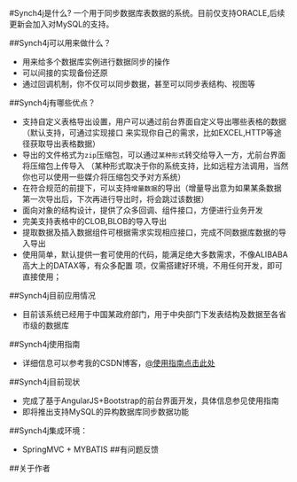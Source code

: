 #Synch4j是什么?
一个用于同步数据库表数据的系统。目前仅支持ORACLE,后续更新会加入对MySQL的支持。

##Synch4j可以用来做什么？
* 用来给多个数据库实例进行数据同步的操作
* 可以间接的实现备份还原
* 通过回调机制，你不仅可以同步数据，甚至可以同步表结构、视图等


##Synch4j有哪些优点？

* 支持自定义表格导出设置，用户可以通过前台界面自定义导出哪些表格的数据（默认支持，可通过实现接口
来实现你自己的需求，比如EXCEL,HTTP等途径获取导出表格数据）
* 导出的文件格式为`zip`压缩包，可以通过`某种形式`转交给导入一方，尤前台界面将压缩包上传导入
（某种形式取决于你的系统支持，比如远程方法调用，当然你也可以使用一些媒介将压缩包交予对方系统）
* 在符合规范的前提下，可以支持`增量数据`的导出（增量导出意为如果某条数据第一次导出后，下次再进行导出时，将会跳过该数据）
* 面向对象的结构设计，提供了众多回调、组件接口，方便进行业务开发
* 完美支持表格中的CLOB,BLOB的导入导出
* 提取数据及插入数据组件可根据需求实现相应接口，完成不同数据库数据的导入导出
* 使用简单，默认提供一套可使用的代码，能满足绝大多数需求，不像ALIBABA高大上的DATAX等，有众多配置
项，仅需搭建好环境，不用任何开发，即可直接使用；


##Synch4j目前应用情况
* 目前该系统已经用于中国某政府部门，用于中央部门下发表结构及数据至各省市级的数据库

##Synch4j使用指南
* 详细信息可以参考我的CSDN博客，[@使用指南点击此处](http://blog.csdn.net/yeluosc/article/details/51161770)

##Synch4j目前现状
* 完成了基于AngularJS+Bootstrap的前台界面开发，具体信息参见使用指南
* 即将推出支持MySQL的异构数据库同步数据功能

##Synch4j集成环境：
* SpringMVC + MYBATIS
##有问题反馈


##关于作者
